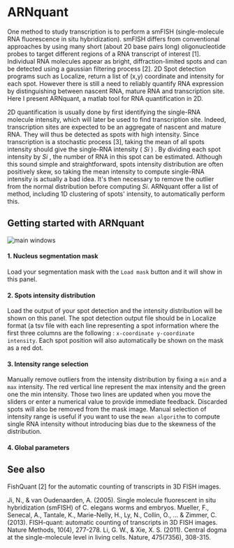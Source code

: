 # ARNquant

One method to study transcription is to perform a smFISH (single-molecule RNA fluorescence in situ hybridization).
smFISH differs from conventional approaches by using many short (about 20 base pairs long) oligonucleotide probes to target different regions of a RNA transcript of interest [1]. Individual RNA molecules appear as bright, diffraction-limited spots and can be detected using a gaussian filtering process [2].
2D Spot detection programs such as Localize, return a list of (x,y) coordinate and intensity for each spot. However there is still a need to reliably quantify RNA expression by distinguishing between nascent RNA, mature RNA and transcription site. Here I present ARNquant, a matlab tool for RNA quantification in 2D.

2D quantification is usually done by first identifying the single-RNA molecule intensity, which will later be used to find transcription site. Indeed, transcription sites are expected to be an aggregate of nascent and mature RNA. They will thus be detected as spots with high intensity.
Since transcription is a stochastic process [3], taking the mean of all spots intensity should give the single-RNA intensity ( _Si_ ) . By dividing each spot intensity by _Si_ , the number of RNA in this spot can be estimated. 
Although this sound simple and straightforward, spots intensity distribution are often positively skew, so taking the mean intensity to compute single-RNA intensity is actually a bad idea. It's then necessary to remove the outlier from the normal distribution before computing _Si_. ARNquant offer a list of method, including 1D clustering of spots' intensity, to automatically perform this.

## Getting started with ARNquant

![main windows](http://i.imgur.com/xAEqnh8.png)

#### 1. Nucleus segmentation mask
  Load your segmentation mask with the `Load mask` button and it will show in this panel.


#### 2. **Spots intensity distribution**
  Load the output of your spot detection and the intensity distribution will be shown on this panel. The spot detection output file should be in Localize format (a tsv file with each line representing a spot information where the first three columns are the following : `x-coordinate y-coordinate intensity`.  Each spot position will also automatically be shown on the mask as a red dot.


#### 3. **Intensity range selection** 
  Manually remove outliers from the intensity distribution by fixing a `min` and a `max` intensity. The red vertical line represent the max intensity and the green one the min intensity. Those two lines are updated when you move the sliders or enter a numerical value to provide immediate feedback. Discarded spots will also be removed from the mask image. Manual selection of intensity range is useful if you want to use the `mean algorithm` to compute single RNA intensity without introducing bias due to the skewness of the distribution.


#### 4. Global parameters
  







## See also

FishQuant [2] for the automatic counting of transcripts in 3D FISH images.



Ji, N., & van Oudenaarden, A. (2005). Single molecule fluorescent in situ hybridization (smFISH) of C. elegans worms and embryos.
Mueller, F., Senecal, A., Tantale, K., Marie-Nelly, H., Ly, N., Collin, O., ... & Zimmer, C. (2013). FISH-quant: automatic counting of transcripts in 3D FISH images. Nature Methods, 10(4), 277-278.
Li, G. W., & Xie, X. S. (2011). Central dogma at the single-molecule level in living cells. Nature, 475(7356), 308-315.
